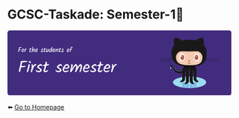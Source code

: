 # GCSC-Taskade: Semester-1🤩
![Header](../../taskade-assets/first.png)

⬅️ [Go to Homepage](../../README.md)
#

